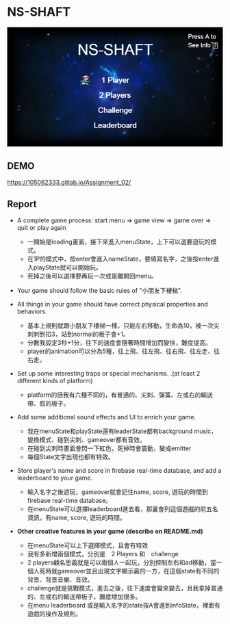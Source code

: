 # NS-SHAFT
![](https://github.com/105062333/NS-SHAFT/blob/master/background.png)

## DEMO
https://105062333.gitlab.io/Assignment_02/

## Report
* A complete game process: start menu => game view => game over => quit or play again
    * 一開始是loading畫面，接下來進入menuState，上下可以選要遊玩的模式。
    * 在1P的模式中，按enter會進入nameState，要填寫名字，之後按enter進入playState就可以開始玩。
    * 死掉之後可以選擇要再玩一次或是離開回menu。
* Your game should follow the basic rules of  "小朋友下樓梯".  
* All things in your game should have correct physical properties and behaviors.
    * 基本上規則就跟小朋友下樓梯一樣，只能左右移動，生命為10，被一次尖刺刺到扣3，站到normal的板子會+1。
    * 分數我設定3秒+1分，往下的速度會隨著時間增加而變快，難度提高。
    * player的animation可以分為5種，往上飛、往左飛、往右飛、往左走、往右走。
* Set up some interesting traps or special mechanisms. .(at least 2 different kinds of platform)
    * platform的話我有六種不同的，有普通的、尖刺、彈簧、左或右的輸送帶、假的板子。
* Add some additional sound effects and UI to enrich your game.
    * 我在menuState和playState還有leaderState都有background music，變換模式、碰到尖刺、gameover都有音效。
    * 在碰到尖刺時畫面會閃一下紅色，死掉時會震動，變成emitter
    * 每個State文字出現也都有特效。
* Store player's name and score in firebase real-time database, and add a leaderboard to your game.
    * 輸入名字之後遊玩，gameover就會記住name, score, 遊玩的時間到firebase real-time database。
    * 在menuState可以選擇leaderboard進去看，那裏會列這個遊戲的前五名資訊，有name, score, 遊玩的時間。

* **Other creative features in your game (describe on README.md)**
    * 在menuState可以上下選擇模式，且會有特效
    * 我有多新增兩個模式，分別是　2 Players 和　challenge
    * 2 players顧名思義就是可以兩個人一起玩，分別控制左右和ad移動，當一個人死時就gameover並且出現文字顯示贏的一方，在這個state有不同的背景、背景音樂、音效。
    * challenge就是挑戰模式，進去之後，往下速度會變來變去，且我拿掉普通的、左或右的輸送帶板子，難度增加很多。
    * 在menu leaderboard 或是輸入名字的state按A會進到infoState，裡面有遊戲的操作及規則。
